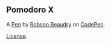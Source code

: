 Pomodoro X
----------


A [Pen](https://codepen.io/robsonbeaudry/pen/LWLoPv) by [Robson Beaudry](http://codepen.io/robsonbeaudry) on [CodePen](http://codepen.io/).

[License](https://codepen.io/robsonbeaudry/pen/LWLoPv/license).